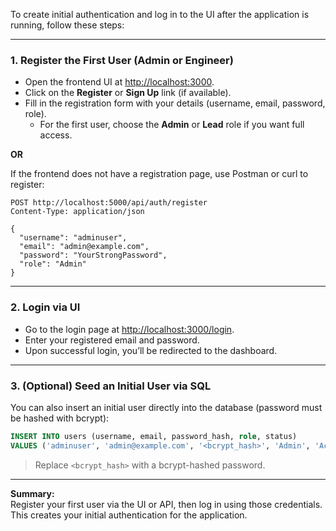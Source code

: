 To create initial authentication and log in to the UI after the application is running, follow these steps:

---

### 1. **Register the First User (Admin or Engineer)**

- Open the frontend UI at [http://localhost:3000](http://localhost:3000).
- Click on the **Register** or **Sign Up** link (if available).
- Fill in the registration form with your details (username, email, password, role).
    - For the first user, choose the **Admin** or **Lead** role if you want full access.

**OR**

If the frontend does not have a registration page, use Postman or curl to register:

```http
POST http://localhost:5000/api/auth/register
Content-Type: application/json

{
  "username": "adminuser",
  "email": "admin@example.com",
  "password": "YourStrongPassword",
  "role": "Admin"
}
```

---

### 2. **Login via UI**

- Go to the login page at [http://localhost:3000/login](http://localhost:3000/login).
- Enter your registered email and password.
- Upon successful login, you’ll be redirected to the dashboard.

---

### 3. **(Optional) Seed an Initial User via SQL**

You can also insert an initial user directly into the database (password must be hashed with bcrypt):

```sql
INSERT INTO users (username, email, password_hash, role, status)
VALUES ('adminuser', 'admin@example.com', '<bcrypt_hash>', 'Admin', 'Active');
```
> Replace `<bcrypt_hash>` with a bcrypt-hashed password.

---

**Summary:**  
Register your first user via the UI or API, then log in using those credentials. This creates your initial authentication for the application.